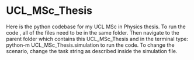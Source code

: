 # UCL_MSc_Thesis
Here is the python codebase for my UCL MSc in Physics thesis. To run the code , all of the files need to be in the same folder. Then navigate to the parent folder which contains this UCL_MSc_Thesis and in the terminal type: python-m  UCL_MSc_Thesis.simulation to run the code. To change the scenario, change the task string as described inside the simulation file. 
